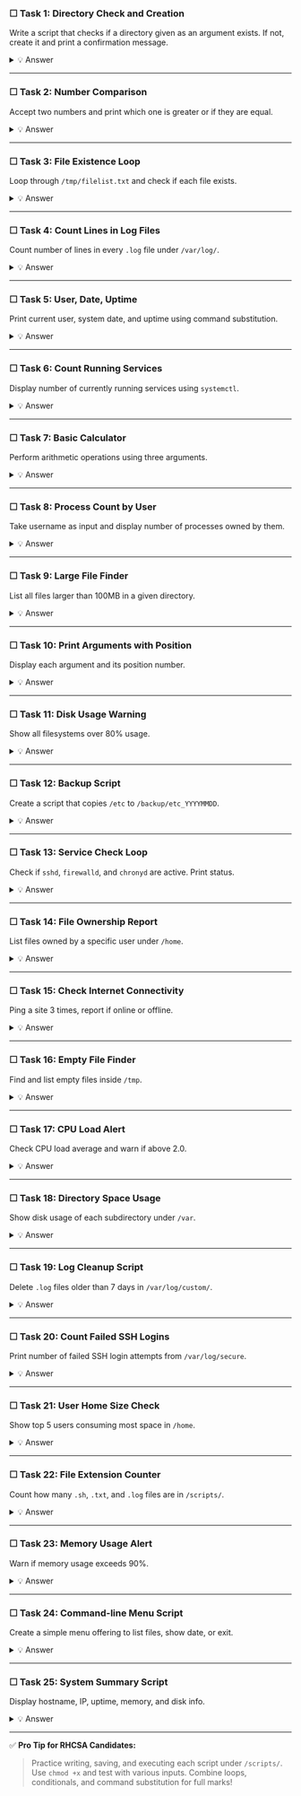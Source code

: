 ### ☐ **Task 1: Directory Check and Creation**

Write a script that checks if a directory given as an argument exists. If not, create it and print a confirmation message.

<details><summary>💡 Answer</summary>

```bash
#!/bin/bash
DIR=$1
if [ -d "$DIR" ]; then
  echo "Directory $DIR already exists."
else
  mkdir -p "$DIR"
  echo "Directory $DIR created successfully."
fi
```

</details>

---

### ☐ **Task 2: Number Comparison**

Accept two numbers and print which one is greater or if they are equal.

<details><summary>💡 Answer</summary>

```bash
#!/bin/bash
if [ $# -ne 2 ]; then
  echo "Usage: $0 num1 num2"
  exit 1
fi

if [ $1 -gt $2 ]; then
  echo "$1 is greater than $2"
elif [ $1 -lt $2 ]; then
  echo "$2 is greater than $1"
else
  echo "Both numbers are equal"
fi
```

</details>

---

### ☐ **Task 3: File Existence Loop**

Loop through `/tmp/filelist.txt` and check if each file exists.

<details><summary>💡 Answer</summary>

```bash
#!/bin/bash
while read FILE; do
  if [ -f "$FILE" ]; then
    echo "$FILE exists."
  else
    echo "$FILE not found."
  fi
done < /tmp/filelist.txt
```

</details>

---

### ☐ **Task 4: Count Lines in Log Files**

Count number of lines in every `.log` file under `/var/log/`.

<details><summary>💡 Answer</summary>

```bash
#!/bin/bash
for f in /var/log/*.log; do
  [ -f "$f" ] || continue
  echo "$f : $(wc -l < "$f") lines"
done
```

</details>

---

### ☐ **Task 5: User, Date, Uptime**

Print current user, system date, and uptime using command substitution.

<details><summary>💡 Answer</summary>

```bash
#!/bin/bash
echo "User: $(whoami)"
echo "Date: $(date)"
echo "Uptime: $(uptime -p)"
```

</details>

---

### ☐ **Task 6: Count Running Services**

Display number of currently running services using `systemctl`.

<details><summary>💡 Answer</summary>

```bash
#!/bin/bash
COUNT=$(systemctl list-units --type=service --state=running | grep -vE 'LOAD|LIST' | wc -l)
echo "Active services: $COUNT"
```

</details>

---

### ☐ **Task 7: Basic Calculator**

Perform arithmetic operations using three arguments.

<details><summary>💡 Answer</summary>

```bash
#!/bin/bash
if [ $# -ne 3 ]; then
  echo "Usage: $0 num1 operator num2"
  exit 1
fi
case $2 in
  +) echo $(($1 + $3)); ;;
  -) echo $(($1 - $3)); ;;
  \*) echo $(($1 * $3)); ;;
  /) echo $(($1 / $3)); ;;
  *) echo "Invalid operator." ;;
esac
```

</details>

---

### ☐ **Task 8: Process Count by User**

Take username as input and display number of processes owned by them.

<details><summary>💡 Answer</summary>

```bash
#!/bin/bash
USER=$1
if [ -z "$USER" ]; then
  echo "Usage: $0 username"
  exit 1
fi
COUNT=$(ps -u $USER --no-headers | wc -l)
echo "$USER has $COUNT running processes."
```

</details>

---

### ☐ **Task 9: Large File Finder**

List all files larger than 100MB in a given directory.

<details><summary>💡 Answer</summary>

```bash
#!/bin/bash
find "$1" -type f -size +100M -exec ls -lh {} \; | awk '{print $9, $5}'
```

</details>

---

### ☐ **Task 10: Print Arguments with Position**

Display each argument and its position number.

<details><summary>💡 Answer</summary>

```bash
#!/bin/bash
COUNT=1
for arg in "$@"; do
  echo "Argument $COUNT: $arg"
  ((COUNT++))
done
```

</details>

---

### ☐ **Task 11: Disk Usage Warning**

Show all filesystems over 80% usage.

<details><summary>💡 Answer</summary>

```bash
#!/bin/bash
df -h | awk 'NR>1 {if($5+0 > 80) print $0}'
```

</details>

---

### ☐ **Task 12: Backup Script**

Create a script that copies `/etc` to `/backup/etc_YYYYMMDD`.

<details><summary>💡 Answer</summary>

```bash
#!/bin/bash
DATE=$(date +%Y%m%d)
DEST=/backup/etc_$DATE
mkdir -p $DEST
cp -r /etc/* $DEST
echo "Backup created at $DEST"
```

</details>

---

### ☐ **Task 13: Service Check Loop**

Check if `sshd`, `firewalld`, and `chronyd` are active. Print status.

<details><summary>💡 Answer</summary>

```bash
#!/bin/bash
for svc in sshd firewalld chronyd; do
  systemctl is-active --quiet $svc && echo "$svc is running" || echo "$svc is not running"
done
```

</details>

---

### ☐ **Task 14: File Ownership Report**

List files owned by a specific user under `/home`.

<details><summary>💡 Answer</summary>

```bash
#!/bin/bash
find /home -user $1 -type f -print
```

</details>

---

### ☐ **Task 15: Check Internet Connectivity**

Ping a site 3 times, report if online or offline.

<details><summary>💡 Answer</summary>

```bash
#!/bin/bash
ping -c3 8.8.8.8 &>/dev/null && echo "Online" || echo "Offline"
```

</details>

---

### ☐ **Task 16: Empty File Finder**

Find and list empty files inside `/tmp`.

<details><summary>💡 Answer</summary>

```bash
#!/bin/bash
find /tmp -type f -empty -print
```

</details>

---

### ☐ **Task 17: CPU Load Alert**

Check CPU load average and warn if above 2.0.

<details><summary>💡 Answer</summary>

```bash
#!/bin/bash
LOAD=$(awk '{print $1}' /proc/loadavg)
if (( $(echo "$LOAD > 2.0" | bc -l) )); then
  echo "High load: $LOAD"
else
  echo "Normal load: $LOAD"
fi
```

</details>

---

### ☐ **Task 18: Directory Space Usage**

Show disk usage of each subdirectory under `/var`.

<details><summary>💡 Answer</summary>

```bash
#!/bin/bash
du -sh /var/* 2>/dev/null
```

</details>

---

### ☐ **Task 19: Log Cleanup Script**

Delete `.log` files older than 7 days in `/var/log/custom/`.

<details><summary>💡 Answer</summary>

```bash
#!/bin/bash
find /var/log/custom/ -name "*.log" -type f -mtime +7 -delete
echo "Old logs deleted."
```

</details>

---

### ☐ **Task 20: Count Failed SSH Logins**

Print number of failed SSH login attempts from `/var/log/secure`.

<details><summary>💡 Answer</summary>

```bash
#!/bin/bash
grep -i 'failed password' /var/log/secure | wc -l
```

</details>

---

### ☐ **Task 21: User Home Size Check**

Show top 5 users consuming most space in `/home`.

<details><summary>💡 Answer</summary>

```bash
#!/bin/bash
du -sh /home/* 2>/dev/null | sort -hr | head -5
```

</details>

---

### ☐ **Task 22: File Extension Counter**

Count how many `.sh`, `.txt`, and `.log` files are in `/scripts/`.

<details><summary>💡 Answer</summary>

```bash
#!/bin/bash
echo ".sh files: $(ls /scripts/*.sh 2>/dev/null | wc -l)"
echo ".txt files: $(ls /scripts/*.txt 2>/dev/null | wc -l)"
echo ".log files: $(ls /scripts/*.log 2>/dev/null | wc -l)"
```

</details>

---

### ☐ **Task 23: Memory Usage Alert**

Warn if memory usage exceeds 90%.

<details><summary>💡 Answer</summary>

```bash
#!/bin/bash
USED=$(free | awk '/Mem/{printf("%.0f", $3/$2*100)}')
if [ $USED -gt 90 ]; then
  echo "Memory usage high: $USED%"
else
  echo "Memory OK: $USED%"
fi
```

</details>

---

### ☐ **Task 24: Command-line Menu Script**

Create a simple menu offering to list files, show date, or exit.

<details><summary>💡 Answer</summary>

```bash
#!/bin/bash
while true; do
  echo "1. List files"
  echo "2. Show date"
  echo "3. Exit"
  read -p "Choose an option: " choice
  case $choice in
    1) ls ;;
    2) date ;;
    3) exit 0 ;;
    *) echo "Invalid option" ;;
  esac
done
```

</details>

---

### ☐ **Task 25: System Summary Script**

Display hostname, IP, uptime, memory, and disk info.

<details><summary>💡 Answer</summary>

```bash
#!/bin/bash
echo "Hostname: $(hostname)"
echo "IP Address: $(hostname -I | awk '{print $1}')"
echo "Uptime: $(uptime -p)"
echo "Memory: $(free -h | awk '/Mem/{print $3 "/" $2}')"
echo "Disk Usage: $(df -h / | awk 'NR==2{print $5}')"
```

</details>

---

✅ **Pro Tip for RHCSA Candidates:**

> Practice writing, saving, and executing each script under `/scripts/`.
> Use `chmod +x` and test with various inputs. Combine loops, conditionals, and command substitution for full marks!
